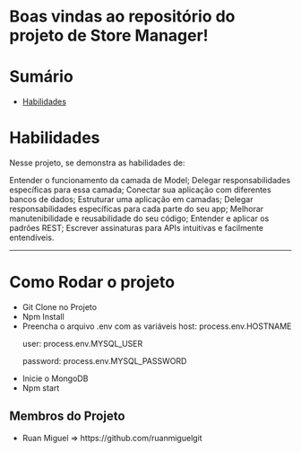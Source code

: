 

# Boas vindas ao repositório do projeto de Store Manager!


# Sumário

- [Habilidades](#habilidades)
 

# Habilidades

Nesse projeto, se demonstra as habilidades de:

Entender o funcionamento da camada de Model;
Delegar responsabilidades específicas para essa camada;
Conectar sua aplicação com diferentes bancos de dados;
Estruturar uma aplicação em camadas;
Delegar responsabilidades específicas para cada parte do seu app;
Melhorar manutenibilidade e reusabilidade do seu código;
Entender e aplicar os padrões REST;
Escrever assinaturas para APIs intuitivas e facilmente entendíveis.

---
<h1> Como Rodar o projeto</h1>
<ul>
  <li> Git Clone no Projeto</li>
  <li> Npm Install</li>
 <li> Preencha o arquivo .env com as variáveis
  host: process.env.HOSTNAME

user: process.env.MYSQL_USER

password: process.env.MYSQL_PASSWORD
 </li>
 <li> Inicie o MongoDB</li>
  <li> Npm start</li>
 </ul>

<h2>Membros do Projeto</h2>
<ul>
  <li>Ruan Miguel => https://github.com/ruanmiguelgit</li>
</ul>



  

